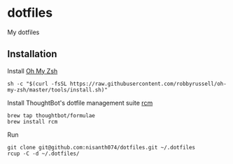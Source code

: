 # dotfiles

My dotfiles

## Installation

Install [Oh My Zsh](https://github.com/robbyrussell/oh-my-zsh)

```
sh -c "$(curl -fsSL https://raw.githubusercontent.com/robbyrussell/oh-my-zsh/master/tools/install.sh)"
```

Install ThoughtBot's dotfile management suite [rcm](https://github.com/thoughtbot/rcm)

```
brew tap thoughtbot/formulae
brew install rcm
```

Run

```
git clone git@github.com:nisanth074/dotfiles.git ~/.dotfiles
rcup -C -d ~/.dotfiles/
```
